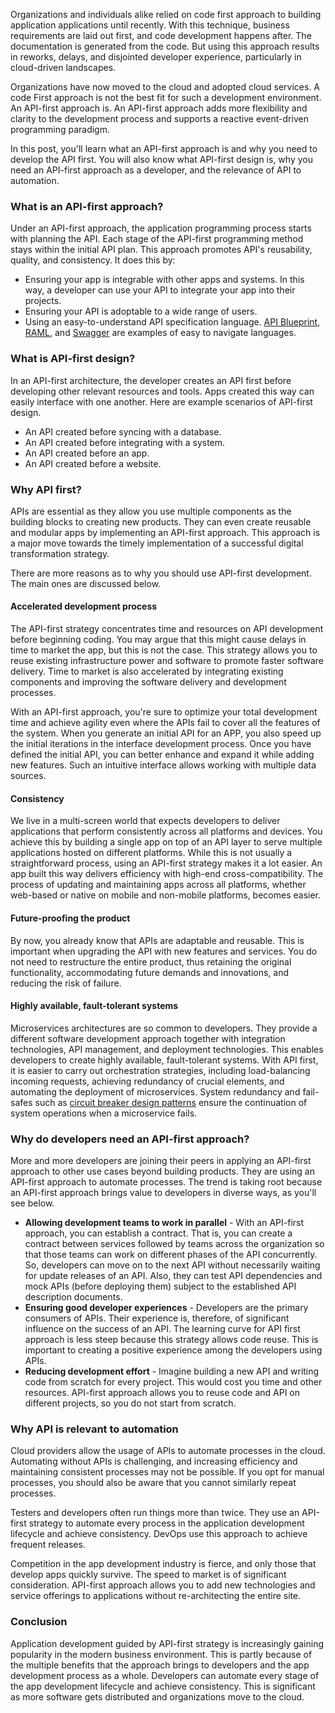 Organizations and individuals alike relied on code first approach to building application applications until recently. With this technique, business requirements are laid out first, and code development happens after. The documentation is generated from the code. But using this approach results in reworks, delays, and disjointed developer experience, particularly in cloud-driven landscapes.

Organizations have now moved to the cloud and adopted cloud services. A code First approach is not the best fit for such a development environment. An API-first approach is. An API-first approach adds more flexibility and clarity to the development process and supports a reactive event-driven programming paradigm.

In this post, you'll learn what an API-first approach is and why you need to develop the API first. You will also know what API-first design is, why you need an API-first approach as a developer, and the relevance of API to automation.

### What is an API-first approach?
Under an API-first approach, the application programming process starts with planning the API. Each stage of the API-first programming method stays within the initial API plan. This approach promotes API's reusability, quality, and consistency. It does this by:

- Ensuring your app is integrable with other apps and systems. In this way, a developer can use your API to integrate your app into their projects.
- Ensuring your API is adoptable to a wide range of users.
- Using an easy-to-understand API specification language. [API Blueprint](https://apiblueprint.org/), [RAML](https://raml.org/), and [Swagger](https://swagger.io/) are examples of easy to navigate languages.

### What is API-first design?
In an API-first architecture, the developer creates an API first before developing other relevant resources and tools. Apps created this way can easily interface with one another. Here are example scenarios of API-first design.

- An API created before syncing with a database.
- An API created before integrating with a system.
- An API created before an app.
- An API created before a website.

### Why API first?
APIs are essential as they allow you use multiple components as the building blocks to creating new products. They can even create reusable and modular apps by implementing an API-first approach. This approach is a major move towards the timely implementation of a successful digital transformation strategy.

There are more reasons as to why you should use API-first development. The main ones are discussed below.

#### Accelerated development process
The API-first strategy concentrates time and resources on API development before beginning coding. You may argue that this might cause delays in time to market the app, but this is not the case. This strategy allows you to reuse existing infrastructure power and software to promote faster software delivery. Time to market is also accelerated by integrating existing components and improving the software delivery and development processes.

With an API-first approach, you're sure to optimize your total development time and achieve agility even where the APIs fail to cover all the features of the system. When you generate an initial API for an APP, you also speed up the initial iterations in the interface development process. Once you have defined the initial API, you can better enhance and expand it while adding new features. Such an intuitive interface allows working with multiple data sources.

#### Consistency
We live in a multi-screen world that expects developers to deliver applications that perform consistently across all platforms and devices. You achieve this by building a single app on top of an API layer to serve multiple applications hosted on different platforms. While this is not usually a straightforward process, using an API-first strategy makes it a lot easier. An app built this way delivers efficiency with high-end cross-compatibility. The process of updating and maintaining apps across all platforms, whether web-based or native on mobile and non-mobile platforms, becomes easier.

#### Future-proofing the product
By now, you already know that APIs are adaptable and reusable. This is important when upgrading the API with new features and services. You do not need to restructure the entire product, thus retaining the original functionality, accommodating future demands and innovations, and reducing the risk of failure.

#### Highly available, fault-tolerant systems
Microservices architectures are so common to developers. They provide a different software development approach together with integration technologies, API management, and deployment technologies. This enables developers to create highly available, fault-tolerant systems. With API first, it is easier to carry out orchestration strategies, including load-balancing incoming requests, achieving redundancy of crucial elements, and automating the deployment of microservices. System redundancy and fail-safes such as [circuit breaker design patterns](https://en.wikipedia.org/wiki/Circuit_breaker_design_pattern) ensure the continuation of system operations when a microservice fails.

### Why do developers need an API-first approach?
More and more developers are joining their peers in applying an API-first approach to other use cases beyond building products. They are using an API-first approach to automate processes. The trend is taking root because an API-first approach brings value to developers in diverse ways, as you'll see below.

- **Allowing development teams to work in parallel** - With an API-first approach, you can establish a contract. That is, you can create a contract between services followed by teams across the organization so that those teams can work on different phases of the API concurrently. So, developers can move on to the next API without necessarily waiting for update releases of an API. Also, they can test API dependencies and mock APIs (before deploying them) subject to the established API description documents.
- **Ensuring good developer experiences** - Developers are the primary consumers of APIs. Their experience is, therefore, of significant influence on the success of an API. The learning curve for API first approach is less steep because this strategy allows code reuse. This is important to creating a positive experience among the developers using APIs.
- **Reducing development effort** - Imagine building a new API and writing code from scratch for every project. This would cost you time and other resources. API-first approach allows you to reuse code and API on different projects, so you do not start from scratch.

### Why API is relevant to automation
Cloud providers allow the usage of APIs to automate processes in the cloud. Automating without APIs is challenging, and increasing efficiency and maintaining consistent processes may not be possible. If you opt for manual processes, you should also be aware that you cannot similarly repeat processes.

Testers and developers often run things more than twice. They use an API-first strategy to automate every process in the application development lifecycle and achieve consistency. DevOps use this approach to achieve frequent releases.

Competition in the app development industry is fierce, and only those that develop apps quickly survive. The speed to market is of significant consideration. API-first approach allows you to add new technologies and service offerings to applications without re-architecting the entire site.

### Conclusion
Application development guided by API-first strategy is increasingly gaining popularity in the modern business environment. This is partly because of the multiple benefits that the approach brings to developers and the app development process as a whole. Developers can automate every stage of the app development lifecycle and achieve consistency. This is significant as more software gets distributed and organizations move to the cloud.